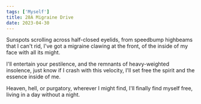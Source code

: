 ```yaml
---
tags: ['Myself']
title: 28A Migraine Drive
date: 2023-04-30
---
```


Sunspots scrolling across half-closed eyelids,
from speedbump highbeams that I can't rid,
I've got a migraine clawing at the front,
of the inside of my face with all its might.

I'll entertain your pestilence,
and the remnants of heavy-weighted insolence,
just know if I crash with this velocity,
I'll set free the spirit and the essence inside of me.

Heaven, hell, or purgatory, wherever I might find,
I'll finally find myself free,
living in a day without a night.
